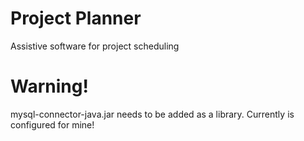 # Project Planner
Assistive software for project scheduling
 
# Warning!
mysql-connector-java.jar needs to be added as a library. Currently is configured for mine!  
